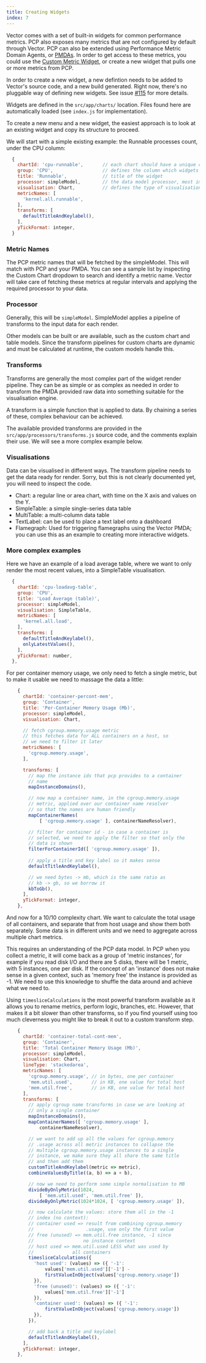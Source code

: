 ```yaml
---
title: Creating Widgets
index: 7
---
```


Vector comes with a set of built-in widgets for common performance metrics. PCP also exposes many metrics that are not configured by default through Vector. PCP can also be extended using Performance Metric Domain Agents, or [PMDAs](http://pcp.io/man/man3/pmda.3.html). In order to get access to these metrics, you could use the [Custom Metric Widget](/docs/custom-widget.html), or create a new widget that pulls one or more metrics from PCP.

In order to create a new widget, a new defintion needs to be added to Vector's source code, and a new build generated. Right now, there's no pluggable way of defining new widgets. See issue [#115](https://github.com/Netflix/vector/issues/115) for more details.

Widgets are defined in the `src/app/charts/` location. Files found here are automatically loaded (see `index.js` for implementation).

To create a new menu and a new widget, the easiest approach is to look at an existing widget and copy its structure to proceed.

We will start with a simple existing example: the Runnable processes count, under the CPU column:

```javascript
  {
    chartId: 'cpu-runnable',       // each chart should have a unique chartId
    group: 'CPU',                  // defines the column which widgets will be grouped in the custom dashboard
    title: 'Runnable',             // title of the widget
    processor: simpleModel,        // the data model processor, most implementations will be simpleModel
    visualisation: Chart,          // defines the type of visualisation
    metricNames: [
      'kernel.all.runnable',
    ],
    transforms: [
      defaultTitleAndKeylabel(),
    ],
    yTickFormat: integer,
  }
```

### Metric Names

The PCP metric names that will be fetched by the simpleModel. This will match with PCP and your PMDA. You can see a sample list by inspecting the Custom Chart dropdown to search and identify a metric name. Vector will take care of fetching these metrics at regular intervals and applying the required processor to your data.

### Processor

Generally, this will be `simpleModel`. SimpleModel applies a pipeline of transforms to the input data for each render.

Other models can be built or are available, such as the custom chart and table models. Since the transform pipelines for custom charts are dynamic and must be calculated at runtime, the custom models handle this.

### Transforms

Transforms are generally the most complex part of the widget render pipeline. They can be as simple or as complex as needed in order to transform the PMDA provided raw data into something suitable for the visualisation engine.

A transform is a simple function that is applied to data. By chaining a series of these, complex behaviour can be achieved.

The available provided transforms are provided in the `src/app/processors/transforms.js` source code, and the comments explain their use. We will see a more complex example below.

### Visualisations

Data can be visualised in different ways. The transform pipeline needs to get the data ready for render. Sorry, but this is not clearly documented yet, you will need to inspect the code.
* Chart: a regular line or area chart, with time on the X axis and values on the Y.
* SimpleTable: a simple single-series data table
* MultiTable: a multi-column data table
* TextLabel: can be used to place a text label onto a dashboard
* Flamegraph: Used for triggering flamegraphs using the Vector PMDA; you can use this as an example to creating more interactive widgets.

### More complex examples

Here we have an example of a load average table, where we want to only render the most recent values, into a SimpleTable visualisation.
```javascript
  {
    chartId: 'cpu-loadavg-table',
    group: 'CPU',
    title: 'Load Average (table)',
    processor: simpleModel,
    visualisation: SimpleTable,
    metricNames: [
      'kernel.all.load',
    ],
    transforms: [
      defaultTitleAndKeylabel(),
      onlyLatestValues(),
    ],
    yTickFormat: number,
  },
```

For per container memory usage, we only need to fetch a single metric, but to make it usable we need to massage the data a little:
```javascript
    {
      chartId: 'container-percont-mem',
      group: 'Container',
      title: 'Per-Container Memory Usage (Mb)',
      processor: simpleModel,
      visualisation: Chart,

      // fetch cgroup.memory.usage metric
      // this fetches data for ALL containers on a host, so
      // we need to filter it later
      metricNames: [
        'cgroup.memory.usage',
      ],

      transforms: [
        // map the instance ids that pcp provides to a container
        // name
        mapInstanceDomains(),

        // now map a container name, in the cgroup.memory.usage
        // metric, applied over our container name resolver
        // so that the names are human friendly
        mapContainerNames(
            [ 'cgroup.memory.usage' ], containerNameResolver),

        // filter for container id - in case a container is
        // selected, we need to apply the filter so that only the
        // data is shown
        filterForContainerId([ 'cgroup.memory.usage' ]),
        
        // apply a title and key label so it makes sense
        defaultTitleAndKeylabel(),

        // we need bytes -> mb, which is the same ratio as
        // kb -> gb, so we borrow it
        kbToGb(),
      ],
      yTickFormat: integer,
    },
```

And now for a 10/10 complexity chart. We want to calculate the total usage of all containers, and separate that from host usage and show them both separately. Some data is in different units and we need to aggregate across multiple chart metrics.

This requires an understanding of the PCP data model. In PCP when you collect a metric, it will come back as a group of 'metric instances', for example if you read disk I/O and there are 5 disks, there will be 1 metric, with 5 instances, one per disk. If the concept of an 'instance' does not make sense in a given context, such as 'memory free' the instance is provided as -1. We need to use this knowledge to shuffle the data around and achieve what we need to.

Using `timesliceCalculations` is the most powerful transform available as it allows you to rename metrics, perform logic, branches, etc. However, that makes it a bit slower than other transforms, so if you find yourself using too much cleverness you might like to break it out to a custom transform step.
```javascript
    {
      chartId: 'container-total-cont-mem',
      group: 'Container',
      title: 'Total Container Memory Usage (Mb)',
      processor: simpleModel,
      visualisation: Chart,
      lineType: 'stackedarea',
      metricNames: [
        'cgroup.memory.usage', // in bytes, one per container
        'mem.util.used',       // in KB, one value for total host
        'mem.util.free',       // in KB, one value for total host
      ],
      transforms: [
        // apply cgroup name transforms in case we are looking at
        // only a single container
        mapInstanceDomains(),
        mapContainerNames([ 'cgroup.memory.usage' ],
            containerNameResolver),

        // we want to add up all the values for cgroup.memory
        // .usage across all metric instances to collapse the
        // multiple cgroup.memory.usage instances to a single
        // instance, we make sure they all share the same title
        // and then add them
        customTitleAndKeylabel(metric => metric),
        combineValuesByTitle((a, b) => a + b),

        // now we need to perform some simple normalisation to MB
        divideByOnlyMetric(1024,
            [ 'mem.util.used', 'mem.util.free' ]),
        divideByOnlyMetric(1024*1024, [ 'cgroup.memory.usage' ]),

        // now calculate the values: store them all in the -1
        // index (no context):
        // container used => result from combining cgroup.memory
        //                   .usage, use only the first value
        // free (unused) => mem.util.free instance, -1 since 
        //                  no instance context
        // host used => mem.util.used LESS what was used by
        //              all containers
        timesliceCalculations({
          'host used': (values) => ({ '-1': 
              values['mem.util.used']['-1'] -
              firstValueInObject(values['cgroup.memory.usage'])
          }),
          'free (unused)': (values) => ({ '-1':
              values['mem.util.free']['-1']
          }),
          'container used': (values) => ({ '-1':
              firstValueInObject(values['cgroup.memory.usage'])
          }),
        }),

        // add back a title and keylabel
        defaultTitleAndKeylabel(),
      ],
      yTickFormat: integer,
    },

```
